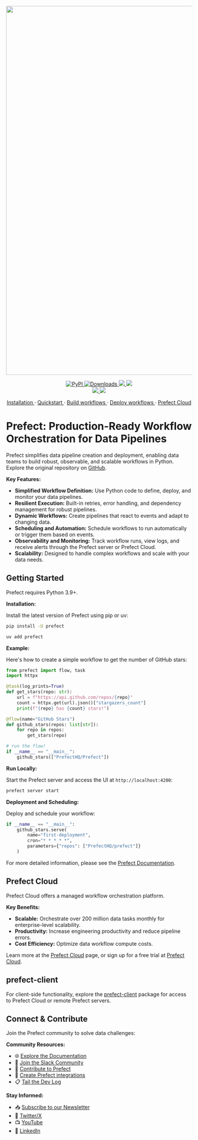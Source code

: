 <p align="center"><img src="https://github.com/PrefectHQ/prefect/assets/3407835/c654cbc6-63e8-4ada-a92a-efd2f8f24b85" width=1000></p>

<p align="center">
    <a href="https://pypi.org/project/prefect/" alt="PyPI version">
        <img alt="PyPI" src="https://img.shields.io/pypi/v/prefect?color=0052FF&labelColor=090422" />
    </a>
    <a href="https://pypi.org/project/prefect/" alt="PyPI downloads/month">
        <img alt="Downloads" src="https://img.shields.io/pypi/dm/prefect?color=0052FF&labelColor=090422" />
    </a>
    <a href="https://github.com/prefecthq/prefect/" alt="Stars">
        <img src="https://img.shields.io/github/stars/prefecthq/prefect?color=0052FF&labelColor=090422" />
    </a>
    <a href="https://github.com/prefecthq/prefect/pulse" alt="Activity">
        <img src="https://img.shields.io/github/commit-activity/m/prefecthq/prefect?color=0052FF&labelColor=090422" />
    </a>
    <br>
    <a href="https://prefect.io/slack" alt="Slack">
        <img src="https://img.shields.io/badge/slack-join_community-red.svg?color=0052FF&labelColor=090422&logo=slack" />
    </a>
    <a href="https://www.youtube.com/c/PrefectIO/" alt="YouTube">
        <img src="https://img.shields.io/badge/youtube-watch_videos-red.svg?color=0052FF&labelColor=090422&logo=youtube" />
    </a>
</p>

<p align="center">
    <a href="https://docs.prefect.io/v3/get-started/index?utm_source=oss&utm_medium=oss&utm_campaign=oss_gh_repo&utm_term=none&utm_content=none">
        Installation
    </a>
    ·
    <a href="https://docs.prefect.io/v3/get-started/quickstart?utm_source=oss&utm_medium=oss&utm_campaign=oss_gh_repo&utm_term=none&utm_content=none">
        Quickstart
    </a>
    ·
    <a href="https://docs.prefect.io/v3/how-to-guides/workflows/write-and-run?utm_source=oss&utm_medium=oss&utm_campaign=oss_gh_repo&utm_term=none&utm_content=none">
        Build workflows
    </a>
    ·
    <a href="https://docs.prefect.io/v3/concepts/deployments?utm_source=oss&utm_medium=oss&utm_campaign=oss_gh_repo&utm_term=none&utm_content=none">
        Deploy workflows
    </a>
    ·
    <a href="https://app.prefect.cloud/?utm_source=oss&utm_medium=oss&utm_campaign=oss_gh_repo&utm_term=none&utm_content=none">
        Prefect Cloud
    </a>
</p>

# Prefect: Production-Ready Workflow Orchestration for Data Pipelines

Prefect simplifies data pipeline creation and deployment, enabling data teams to build robust, observable, and scalable workflows in Python.  Explore the original repository on [GitHub](https://github.com/PrefectHQ/prefect).

**Key Features:**

*   **Simplified Workflow Definition:** Use Python code to define, deploy, and monitor your data pipelines.
*   **Resilient Execution:** Built-in retries, error handling, and dependency management for robust pipelines.
*   **Dynamic Workflows:** Create pipelines that react to events and adapt to changing data.
*   **Scheduling and Automation:** Schedule workflows to run automatically or trigger them based on events.
*   **Observability and Monitoring:** Track workflow runs, view logs, and receive alerts through the Prefect server or Prefect Cloud.
*   **Scalability:** Designed to handle complex workflows and scale with your data needs.

## Getting Started

Prefect requires Python 3.9+.

**Installation:**

Install the latest version of Prefect using pip or uv:

```bash
pip install -U prefect
```

```bash
uv add prefect
```

**Example:**

Here's how to create a simple workflow to get the number of GitHub stars:

```python
from prefect import flow, task
import httpx

@task(log_prints=True)
def get_stars(repo: str):
    url = f"https://api.github.com/repos/{repo}"
    count = httpx.get(url).json()["stargazers_count"]
    print(f"{repo} has {count} stars!")

@flow(name="GitHub Stars")
def github_stars(repos: list[str]):
    for repo in repos:
        get_stars(repo)

# run the flow!
if __name__ == "__main__":
    github_stars(["PrefectHQ/Prefect"])
```

**Run Locally:**

Start the Prefect server and access the UI at `http://localhost:4200`:

```bash
prefect server start
```

**Deployment and Scheduling:**

Deploy and schedule your workflow:

```python
if __name__ == "__main__":
    github_stars.serve(
        name="first-deployment",
        cron="* * * * *",
        parameters={"repos": ["PrefectHQ/prefect"]}
    )
```

For more detailed information, please see the [Prefect Documentation](https://docs.prefect.io/v3/get-started/index?utm_source=oss&utm_medium=oss&utm_campaign=oss_gh_repo&utm_term=none&utm_content=none).

## Prefect Cloud

Prefect Cloud offers a managed workflow orchestration platform.

**Key Benefits:**

*   **Scalable:** Orchestrate over 200 million data tasks monthly for enterprise-level scalability.
*   **Productivity:** Increase engineering productivity and reduce pipeline errors.
*   **Cost Efficiency:** Optimize data workflow compute costs.

Learn more at the [Prefect Cloud](https://www.prefect.io/cloud-vs-oss?utm_source=oss&utm_medium=oss&utm_campaign=oss_gh_repo&utm_term=none&utm_content=none) page, or sign up for a free trial at [Prefect Cloud](https://app.prefect.cloud?utm_source=oss&utm_medium=oss&utm_campaign=oss_gh_repo&utm_term=none&utm_content=none).

## prefect-client

For client-side functionality, explore the [prefect-client](https://pypi.org/project/prefect-client/) package for access to Prefect Cloud or remote Prefect servers.

## Connect & Contribute

Join the Prefect community to solve data challenges:

**Community Resources:**

*   🌐 [Explore the Documentation](https://docs.prefect.io)
*   💬 [Join the Slack Community](https://prefect.io/slack)
*   🤝 [Contribute to Prefect](https://docs.prefect.io/contribute/)
*   🔌 [Create Prefect integrations](https://docs.prefect.io/contribute/contribute-integrations)
*   📋 [Tail the Dev Log](https://dev-log.prefect.io/)

**Stay Informed:**

*   📥 [Subscribe to our Newsletter](https://prefect.io/newsletter)
*   📣 [Twitter/X](https://x.com/PrefectIO)
*   📺 [YouTube](https://www.youtube.com/@PrefectIO)
*   📱 [LinkedIn](https://www.linkedin.com/company/prefect)